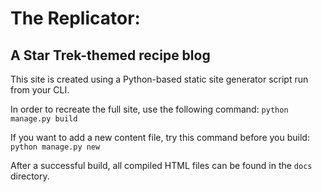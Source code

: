# The Replicator: 
## A Star Trek-themed recipe blog

This site is created using a Python-based static site generator script run from your CLI. 

In order to recreate the full site, use the following command:
`python manage.py build`

If you want to add a new content file, try this command before you build:
`python manage.py new`

After a successful build, all compiled HTML files can be found in the `docs` directory.